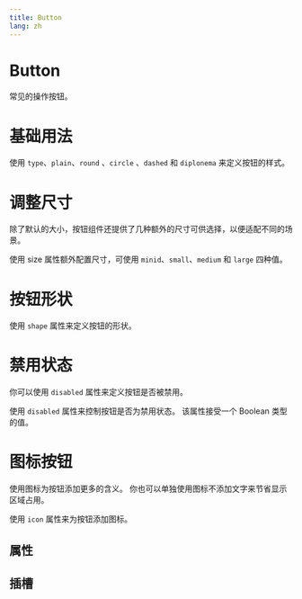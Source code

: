 ```yaml
---
title: Button
lang: zh
---
```


<script setup lang="ts">
  import props from "../../../example/button/description/zh-props.ts";
  import slots from "../../../example/button/description/zh-slots.ts";
</script>

# Button

常见的操作按钮。

# 基础用法

使用 `type`、`plain`、`round` 、`circle` 、`dashed` 和 `diplonema` 来定义按钮的样式。

<demo src="../../../example/button/types.vue"></demo>

# 调整尺寸

除了默认的大小，按钮组件还提供了几种额外的尺寸可供选择，以便适配不同的场景。

使用 size 属性额外配置尺寸，可使用 `minid`、`small`、`medium` 和 `large` 四种值。

<demo src="../../../example/button/sizes.vue"></demo>



# 按钮形状
使用 ```shape``` 属性来定义按钮的形状。


<demo src="../../../example/button/shapes.vue"></demo>

# 禁用状态

你可以使用  ```disabled``` 属性来定义按钮是否被禁用。

使用 ```disabled``` 属性来控制按钮是否为禁用状态。 该属性接受一个 Boolean 类型的值。

<demo src="../../../example/button/disabled.vue"></demo>

# 图标按钮

使用图标为按钮添加更多的含义。 你也可以单独使用图标不添加文字来节省显示区域占用。

使用 ```icon``` 属性来为按钮添加图标。

<demo src="../../../example/button/icon.vue"></demo>

## 属性

<table-block type="propsZh" :data="props"></table-block>

## 插槽

<table-block type="slotsZh" :data="slots"></table-block>